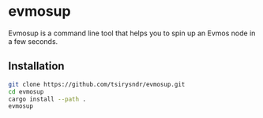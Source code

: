 # evmosup

Evmosup is a command line tool that helps you to spin up an Evmos node in a few seconds.

## Installation


```bash
git clone https://github.com/tsirysndr/evmosup.git
cd evmosup
cargo install --path .
evmosup
```
